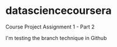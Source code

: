 # datasciencecoursera
Course Project Assignment 1 - Part 2

I'm testing the branch technique in Github
